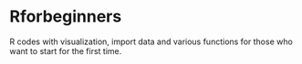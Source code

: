 # Rforbeginners
 R codes with visualization, import data and various functions for those who want to start for the first time.
